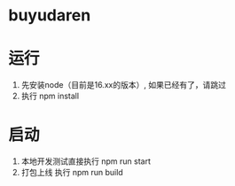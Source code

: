 # buyudaren
# 运行
1. 先安装node（目前是16.xx的版本）, 如果已经有了，请跳过 
2. 执行 npm install

# 启动
1. 本地开发测试直接执行 npm run start
2. 打包上线 执行 npm run build